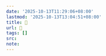 ```yaml
---
date: '2025-10-13T11:29:06+08:00'
lastmod: '2025-10-13T13:04:51+08:00'
title: 󰠇
url: 󰠇
tags: []
src:
note:
---
```

